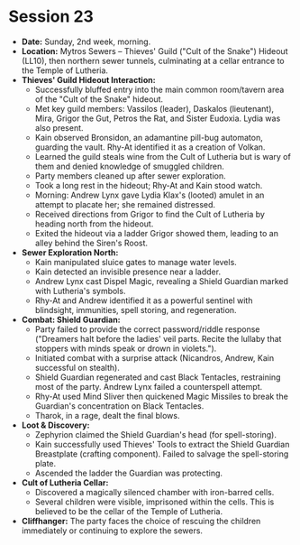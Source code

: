 # Session 23

* **Date:** Sunday, 2nd week, morning.  
* **Location:** Mytros Sewers – Thieves' Guild ("Cult of the Snake") Hideout (LL10), then northern sewer tunnels, culminating at a cellar entrance to the Temple of Lutheria.  
* **Thieves' Guild Hideout Interaction:**  
  * Successfully bluffed entry into the main common room/tavern area of the "Cult of the Snake" hideout.  
  * Met key guild members: Vassilos (leader), Daskalos (lieutenant), Mira, Grigor the Gut, Petros the Rat, and Sister Eudoxia. Lydia was also present.  
  * Kain observed Bronsidon, an adamantine pill-bug automaton, guarding the vault. Rhy-At identified it as a creation of Volkan.  
  * Learned the guild steals wine from the Cult of Lutheria but is wary of them and denied knowledge of smuggled children.  
  * Party members cleaned up after sewer exploration.  
  * Took a long rest in the hideout; Rhy-At and Kain stood watch.  
  * Morning: Andrew Lynx gave Lydia Klax's (looted) amulet in an attempt to placate her; she remained distressed.  
  * Received directions from Grigor to find the Cult of Lutheria by heading north from the hideout.  
  * Exited the hideout via a ladder Grigor showed them, leading to an alley behind the Siren's Roost.  
* **Sewer Exploration North:**  
  * Kain manipulated sluice gates to manage water levels.  
  * Kain detected an invisible presence near a ladder.  
  * Andrew Lynx cast Dispel Magic, revealing a Shield Guardian marked with Lutheria's symbols.  
  * Rhy-At and Andrew identified it as a powerful sentinel with blindsight, immunities, spell storing, and regeneration.  
* **Combat: Shield Guardian:**  
  * Party failed to provide the correct password/riddle response ("Dreamers halt before the ladies' veil parts. Recite the lullaby that stoppers with minds speak or drown in violets.").  
  * Initiated combat with a surprise attack (Nicandros, Andrew, Kain successful on stealth).  
  * Shield Guardian regenerated and cast Black Tentacles, restraining most of the party. Andrew Lynx failed a counterspell attempt.  
  * Rhy-At used Mind Sliver then quickened Magic Missiles to break the Guardian's concentration on Black Tentacles.  
  * Tharok, in a rage, dealt the final blows.  
* **Loot & Discovery:**  
  * Zephyrion claimed the Shield Guardian's head (for spell-storing).  
  * Kain successfully used Thieves' Tools to extract the Shield Guardian Breastplate (crafting component). Failed to salvage the spell-storing plate.  
  * Ascended the ladder the Guardian was protecting.  
* **Cult of Lutheria Cellar:**  
  * Discovered a magically silenced chamber with iron-barred cells.  
  * Several children were visible, imprisoned within the cells. This is believed to be the cellar of the Temple of Lutheria.  
* **Cliffhanger:** The party faces the choice of rescuing the children immediately or continuing to explore the sewers.
